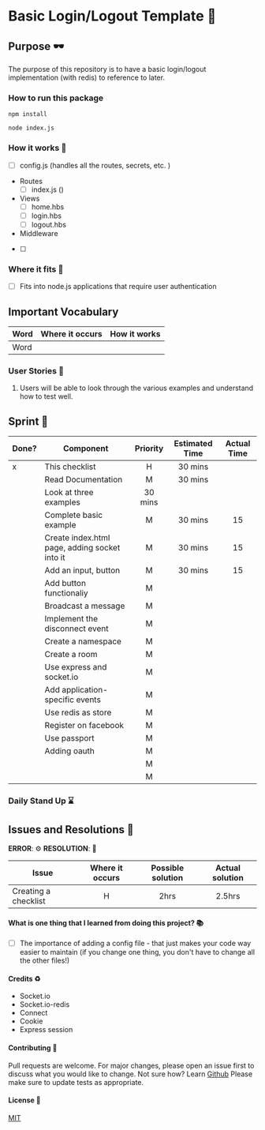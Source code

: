 # Basic Login/Logout Template :rocket:

## Purpose :dark_sunglasses:

The purpose of this repository is to have a basic login/logout implementation (with redis) to reference to later.

### How to run this package

```
npm install
```

```
node index.js
```

### How it works :open_book:

- [ ] config.js (handles all the routes, secrets, etc. )
- Routes
  - [ ] index.js ()
- Views
  - [ ] home.hbs
  - [ ] login.hbs
  - [ ] logout.hbs
- Middleware
- [ ]

### Where it fits :paperclip:

- [ ] Fits into node.js applications that require user authentication

## Important Vocabulary

| Word | Where it occurs | How it works |
| ---- | :-------------: | :----------: |
| Word |                 |              |

### User Stories :telescope:

1. Users will be able to look through the various examples and understand how to test well.

## Sprint :athletic_shoe:

| Done? | Component                                     | Priority | Estimated Time | Actual Time |
| ----- | --------------------------------------------- | :------: | :------------: | :---------: |
| x     | This checklist                                |    H     |    30 mins     |             |
|       | Read Documentation                            |    M     |    30 mins     |             |
|       | Look at three examples                        | 30 mins  |                |             |
|       | Complete basic example                        |    M     |    30 mins     |     15      |
|       | Create index.html page, adding socket into it |    M     |    30 mins     |     15      |
|       | Add an input, button                          |    M     |    30 mins     |     15      |
|       | Add button functionaliy                       |    M     |                |             |
|       | Broadcast a message                           |    M     |                |             |
|       | Implement the disconnect event                |    M     |                |             |
|       | Create a namespace                            |    M     |                |             |
|       | Create a room                                 |    M     |                |             |
|       | Use express and socket.io                     |    M     |                |             |
|       | Add application-specific events               |    M     |                |             |
|       | Use redis as store                            |    M     |                |             |
|       | Register on facebook                          |    M     |                |             |
|       | Use passport                                  |    M     |                |             |
|       | Adding oauth                                  |    M     |                |             |
|       |                                               |    M     |                |             |
|       |                                               |    M     |                |             |

### Daily Stand Up :hourglass:

## Issues and Resolutions :flashlight:

**ERROR**: :gear:
**RESOLUTION**: :key:

| Issue                | Where it occurs | Possible solution | Actual solution |
| -------------------- | :-------------: | :---------------: | :-------------: |
| Creating a checklist |        H        |       2hrs        |     2.5hrs      |

#### What is one thing that I learned from doing this project? :books:

- [ ] The importance of adding a config file - that just makes your code way easier to maintain (if you change one thing, you don't have to change all the other files!)

#### Credits :recycle:

- Socket.io
- Socket.io-redis
- Connect
- Cookie
- Express session

#### Contributing :round_pushpin:

Pull requests are welcome. For major changes, please open an issue first to discuss what you would like to change.
Not sure how? Learn [Github](https://www.youtube.com/watch?v=3RjQznt-8kE&list=PL4cUxeGkcC9goXbgTDQ0n_4TBzOO0ocPR)
Please make sure to update tests as appropriate.

#### License :memo:

[MIT](https://choosealicense.com/licenses/mit/)
